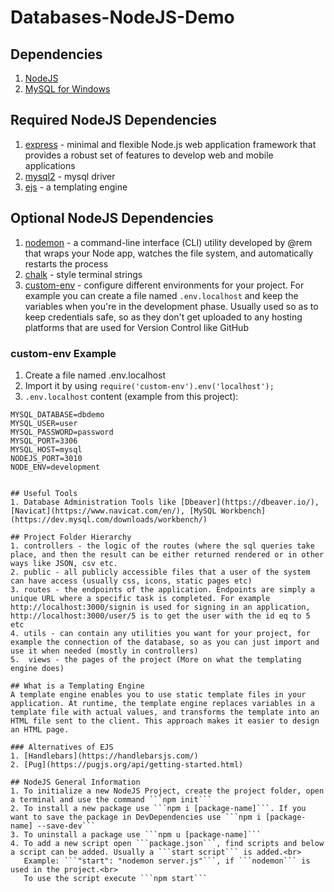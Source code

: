 # Databases-NodeJS-Demo

## Dependencies
1. [NodeJS](https://nodejs.org/en/)
2. [MySQL for Windows](https://dev.mysql.com/downloads/installer/)

## Required NodeJS Dependencies
1. [express](https://www.npmjs.com/package/express) - minimal and flexible Node.js web application framework that provides a robust set of features to develop web and mobile applications
2. [mysql2](https://www.npmjs.com/package/mysql2) - mysql driver
3. [ejs](https://www.npmjs.com/package/ejs) - a templating engine

## Optional NodeJS Dependencies
1. [nodemon](https://www.npmjs.com/package/nodemon) - a command-line interface (CLI) utility developed by @rem that wraps your Node app, watches the file system, and automatically restarts the process
2. [chalk](https://www.npmjs.com/package/chalk) - style terminal strings
3. [custom-env](https://www.npmjs.com/package/custom-env) - configure different environments for your project. For example you can create a file named ```.env.localhost``` and keep the variables when you're in the development phase. Usually used so as to keep credentials safe, so as they don't get uploaded to any hosting platforms that are used for Version Control like GitHub

### custom-env Example
1. Create a file named .env.localhost
2. Import it by using ```require('custom-env').env('localhost');```
3. ```.env.localhost``` content (example from this project):
```shellscript
MYSQL_DATABASE=dbdemo
MYSQL_USER=user
MYSQL_PASSWORD=password
MYSQL_PORT=3306
MYSQL_HOST=mysql
NODEJS_PORT=3010
NODE_ENV=development


## Useful Tools
1. Database Administration Tools like [Dbeaver](https://dbeaver.io/), [Navicat](https://www.navicat.com/en/), [MySQL Workbench](https://dev.mysql.com/downloads/workbench/)

## Project Folder Hierarchy
1. controllers - the logic of the routes (where the sql queries take place, and then the result can be either returned rendered or in other ways like JSON, csv etc.
2. public - all publicly accessible files that a user of the system can have access (usually css, icons, static pages etc)
3. routes - the endpoints of the application. Endpoints are simply a unique URL where a specific task is completed. For example http://localhost:3000/signin is used for signing in an application, http://localhost:3000/user/5 is to get the user with the id eq to 5 etc
4. utils - can contain any utilities you want for your project, for example the connection of the database, so as you can just import and use it when needed (mostly in controllers)
5.  views - the pages of the project (More on what the templating engine does)

## What is a Templating Engine
A template engine enables you to use static template files in your application. At runtime, the template engine replaces variables in a template file with actual values, and transforms the template into an HTML file sent to the client. This approach makes it easier to design an HTML page.

### Alternatives of EJS
1. [Handlebars](https://handlebarsjs.com/)
2. [Pug](https://pugjs.org/api/getting-started.html)

## NodeJS General Information
1. To initialize a new NodeJS Project, create the project folder, open a terminal and use the command ```npm init```
2. To install a new package use ```npm i [package-name]```. If you want to save the package in DevDependencies use ```npm i [package-name] --save-dev```
3. To uninstall a package use ```npm u [package-name]```
4. To add a new script open ```package.json```, find scripts and below a script can be added. Usually a ```start script``` is added.<br>
   Example: ```"start": "nodemon server.js"```, if ```nodemon``` is used in the project.<br>
   To use the script execute ```npm start```
